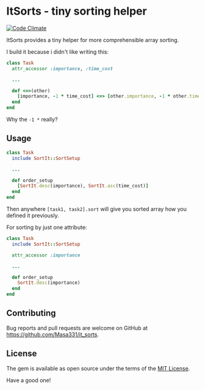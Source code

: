 # ItSorts - tiny sorting helper

[![Code Climate](https://codeclimate.com/github/Masa331/it_sorts/badges/gpa.svg)](https://codeclimate.com/github/Masa331/it_sorts)

ItSorts provides a tiny helper for more comprehensible array sorting.

I build it because i didn't like writing this:

```ruby
class Task
  attr_accessor :importance, :time_cost

  ...

  def <=>(other)
    [importance, -1 * time_cost] <=> [other.importance, -1 * other.time_cost]
  end
end
```

Why the `-1 *` really?

## Usage

```ruby
class Task
  include SortIt::SortSetup

  ...

  def order_setup
    [SortIt.desc(importance), SortIt.asc(time_cost)]
  end
end
```

Then anywhere `[task1, task2].sort` will give you sorted array how you defined it previously.

For sorting by just one attribute:
```ruby
class Task
  include SortIt::SortSetup

  attr_accessor :importance

  ...

  def order_setup
    SortIt.desc(importance)
  end
end
```

## Contributing

Bug reports and pull requests are welcome on GitHub at https://github.com/Masa331/it_sorts.

## License

The gem is available as open source under the terms of the [MIT License](http://opensource.org/licenses/MIT).

Have a good one!
